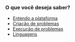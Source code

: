 ### O que você deseja saber?

* [Entendo a plataforma](/smalg-platform/concept)
* [Criação de problemas](/smalg-platform/problems/creation)
* [Execução de problemas](/smalg-platform/problems/execution)
* [Linguagens](/smalg-platform/languages/smalg-javascript)
